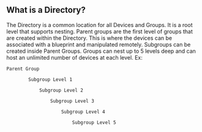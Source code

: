 ## What is a Directory?

The Directory is a common location for all Devices and Groups. It is a root level that supports nesting. Parent groups are the first level of groups that are created within the Directory. This is where the devices can be associated with a blueprint and manipulated remotely. Subgroups can be created inside Parent Groups.
 Groups can nest up to 5 levels deep and can host an unlimited number of devices at each level.
Ex:

	Parent Group

			Subgroup Level 1

				Subgroup Level 2

					Subgroup Level 3

						Subgroup Level 4

							Subgroup Level 5